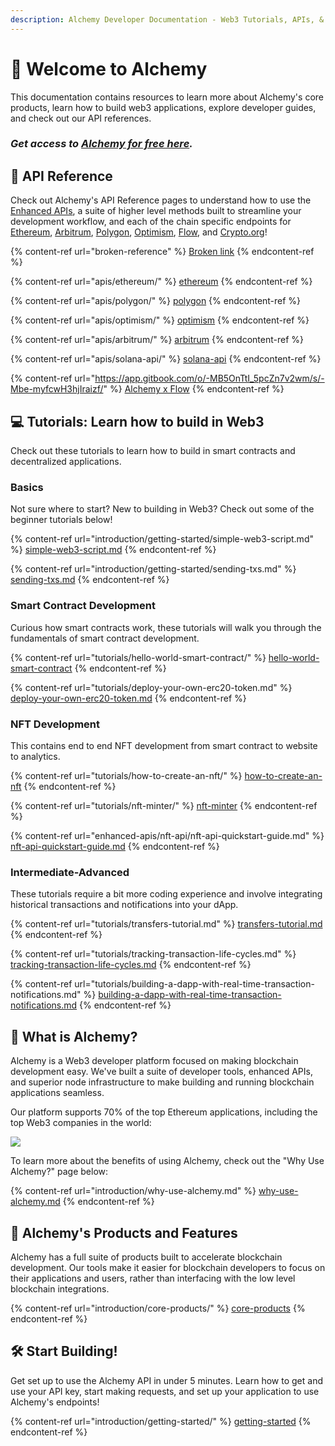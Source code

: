 ```yaml
---
description: Alchemy Developer Documentation - Web3 Tutorials, APIs, & RPC Methods
---
```


# 👋 Welcome to Alchemy

This documentation contains resources to learn more about Alchemy's core products, learn how to build web3 applications, explore developer guides, and check out our API references.

### _Get access to_ [_Alchemy for free here_](https://alchemy.com/?r=e68b2f77-7fc7-4ef7-8e9c-cdfea869b9b5)_._

## 📖 API Reference

Check out Alchemy's API Reference pages to understand how to use the [Enhanced APIs](broken-reference), a suite of higher level methods built to streamline your development workflow, and each of the chain specific endpoints for [Ethereum](apis/ethereum/), [Arbitrum](apis/arbitrum/), [Polygon](apis/polygon/), [Optimism](apis/optimism/), [Flow](https://app.gitbook.com/o/-MB5OnTtI\_5pcZn7v2wm/s/-Mbe-myfcwH3hjIraizf/), and [Crypto.org](https://app.gitbook.com/o/-MB5OnTtI\_5pcZn7v2wm/s/-MR6M26d7HiK3wpCRH-V/)!

{% content-ref url="broken-reference" %}
[Broken link](broken-reference)
{% endcontent-ref %}

{% content-ref url="apis/ethereum/" %}
[ethereum](apis/ethereum/)
{% endcontent-ref %}

{% content-ref url="apis/polygon/" %}
[polygon](apis/polygon/)
{% endcontent-ref %}

{% content-ref url="apis/optimism/" %}
[optimism](apis/optimism/)
{% endcontent-ref %}

{% content-ref url="apis/arbitrum/" %}
[arbitrum](apis/arbitrum/)
{% endcontent-ref %}

{% content-ref url="apis/solana-api/" %}
[solana-api](apis/solana-api/)
{% endcontent-ref %}

{% content-ref url="https://app.gitbook.com/o/-MB5OnTtI_5pcZn7v2wm/s/-Mbe-myfcwH3hjIraizf/" %}
[Alchemy x Flow](https://app.gitbook.com/o/-MB5OnTtI\_5pcZn7v2wm/s/-Mbe-myfcwH3hjIraizf/)
{% endcontent-ref %}

## 💻 Tutorials: Learn how to build in Web3

Check out these tutorials to learn how to build in smart contracts and decentralized applications.

### Basics

Not sure where to start? New to building in Web3? Check out some of the beginner tutorials below!

{% content-ref url="introduction/getting-started/simple-web3-script.md" %}
[simple-web3-script.md](introduction/getting-started/simple-web3-script.md)
{% endcontent-ref %}

{% content-ref url="introduction/getting-started/sending-txs.md" %}
[sending-txs.md](introduction/getting-started/sending-txs.md)
{% endcontent-ref %}

### Smart Contract Development&#x20;

Curious how smart contracts work, these tutorials will walk you through the fundamentals of smart contract development.&#x20;

{% content-ref url="tutorials/hello-world-smart-contract/" %}
[hello-world-smart-contract](tutorials/hello-world-smart-contract/)
{% endcontent-ref %}

{% content-ref url="tutorials/deploy-your-own-erc20-token.md" %}
[deploy-your-own-erc20-token.md](tutorials/deploy-your-own-erc20-token.md)
{% endcontent-ref %}

### NFT Development&#x20;

This contains end to end NFT development from smart contract to website to analytics.&#x20;

{% content-ref url="tutorials/how-to-create-an-nft/" %}
[how-to-create-an-nft](tutorials/how-to-create-an-nft/)
{% endcontent-ref %}

{% content-ref url="tutorials/nft-minter/" %}
[nft-minter](tutorials/nft-minter/)
{% endcontent-ref %}

{% content-ref url="enhanced-apis/nft-api/nft-api-quickstart-guide.md" %}
[nft-api-quickstart-guide.md](enhanced-apis/nft-api/nft-api-quickstart-guide.md)
{% endcontent-ref %}

### Intermediate-Advanced&#x20;

These tutorials require a bit more coding experience and involve integrating historical transactions and notifications into your dApp.&#x20;

{% content-ref url="tutorials/transfers-tutorial.md" %}
[transfers-tutorial.md](tutorials/transfers-tutorial.md)
{% endcontent-ref %}

{% content-ref url="tutorials/tracking-transaction-life-cycles.md" %}
[tracking-transaction-life-cycles.md](tutorials/tracking-transaction-life-cycles.md)
{% endcontent-ref %}

{% content-ref url="tutorials/building-a-dapp-with-real-time-transaction-notifications.md" %}
[building-a-dapp-with-real-time-transaction-notifications.md](tutorials/building-a-dapp-with-real-time-transaction-notifications.md)
{% endcontent-ref %}

## 🤷 What is Alchemy?

Alchemy is a Web3 developer platform focused on making blockchain development easy. We've built a suite of developer tools, enhanced APIs, and superior node infrastructure to make building and running blockchain applications seamless.

Our platform supports 70% of the top Ethereum applications, including the top Web3 companies in the world:

![](<.gitbook/assets/Screen Shot 2021-11-23 at 11.40.16 AM.png>)

To learn more about the benefits of using Alchemy, check out the "Why Use Alchemy?" page below:

{% content-ref url="introduction/why-use-alchemy.md" %}
[why-use-alchemy.md](introduction/why-use-alchemy.md)
{% endcontent-ref %}

## 🎁 Alchemy's Products and Features

Alchemy has a full suite of products built to accelerate blockchain development. Our tools make it easier for blockchain developers to focus on their applications and users, rather than interfacing with the low level blockchain integrations.

{% content-ref url="introduction/core-products/" %}
[core-products](introduction/core-products/)
{% endcontent-ref %}

## 🛠 Start Building!

Get set up to use the Alchemy API in under 5 minutes. Learn how to get and use your API key, start making requests, and set up your application to use Alchemy's endpoints!

{% content-ref url="introduction/getting-started/" %}
[getting-started](introduction/getting-started/)
{% endcontent-ref %}

